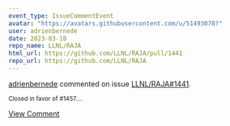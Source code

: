 ```yaml
---
event_type: IssueCommentEvent
avatar: "https://avatars.githubusercontent.com/u/51493078?"
user: adrienbernede
date: 2023-03-10
repo_name: LLNL/RAJA
html_url: https://github.com/LLNL/RAJA/pull/1441
repo_url: https://github.com/LLNL/RAJA
---
```


<a href='https://github.com/adrienbernede' target='_blank'>adrienbernede</a> commented on issue <a href='https://github.com/LLNL/RAJA/pull/1441' target='_blank'>LLNL/RAJA#1441</a>.

<small>Closed in favor of #1457....</small>

<a href='https://github.com/LLNL/RAJA/pull/1441' target='_blank'>View Comment</a>
